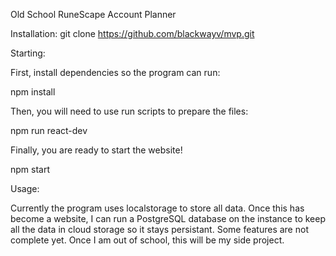 Old School RuneScape Account Planner

Installation:
git clone https://github.com/blackwayv/mvp.git

Starting:

First, install dependencies so the program can run:

npm install

Then, you will need to use run scripts to prepare the files:

npm run react-dev

Finally, you are ready to start the website!

npm start

Usage:

Currently the program uses localstorage to store all data. Once this has become a website, I can run
a PostgreSQL database on the instance to keep all the data in cloud storage so it stays persistant.
Some features are not complete yet. Once I am out of school, this will be my side project.
